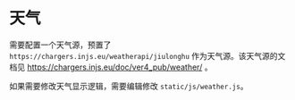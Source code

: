 # 天气

需要配置一个天气源，预置了 `https://chargers.injs.eu/weatherapi/jiulonghu` 作为天气源。该天气源的文档见 https://chargers.injs.eu/doc/ver4_pub/weather/ 。

如果需要修改天气显示逻辑，需要编辑修改 `static/js/weather.js`。
